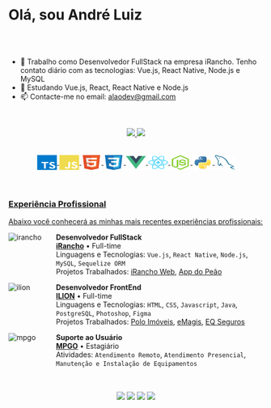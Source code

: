 <h1>Olá, sou André Luiz</h1>

<br>
<br>

- 🔭 Trabalho como Desenvolvedor FullStack na empresa iRancho. Tenho contato diário com as tecnologias: Vue.js, React Native, Node.js e MySQL
- 🌱 Estudando Vue.js, React, React Native e Node.js
- 📫 Contacte-me no email: alaodev@gmail.com

<br>
<br>

<div align="center">
  <a href="https://github.com/Mateus-Batista12">
  <img height="175em" src="https://github-readme-stats.vercel.app/api?username=alaodev&show_icons=false&theme=dark&include_all_commits=true&count_private=true" />
  <img height="175em" src="https://github-readme-stats.vercel.app/api/top-langs/?username=alaodev&theme=dark" />
</div>

<br>
<br>
  
<div align="center">
  <img align="center" alt="alaodev-typescript" height="30" width="40" src="https://raw.githubusercontent.com/devicons/devicon/master/icons/typescript/typescript-plain.svg">
  <img align="center" alt="alaodev-javascript" height="30" width="40" src="https://raw.githubusercontent.com/devicons/devicon/master/icons/javascript/javascript-plain.svg">
  <img align="center" alt="Mateus-HTML" height="30" width="40" src="https://raw.githubusercontent.com/devicons/devicon/master/icons/html5/html5-original.svg">
  <img align="center" alt="Mateus-CSS" height="30" width="40" src="https://raw.githubusercontent.com/devicons/devicon/master/icons/css3/css3-original.svg">
  <img align="center" alt="alaodev-vue" height="30" width="40" src="https://raw.githubusercontent.com/devicons/devicon/master/icons/vuejs/vuejs-original.svg">
  <img align="center" alt="alaodev-react" height="30" width="40" src="https://raw.githubusercontent.com/devicons/devicon/master/icons/react/react-original.svg">
  <img align="center" alt="alaodev-node" height="30" width="40" src="https://raw.githubusercontent.com/devicons/devicon/master/icons/nodejs/nodejs-original.svg">
  <img align="center" alt="alaodev-python" height="30" width="40" src="https://raw.githubusercontent.com/devicons/devicon/master/icons/python/python-original.svg">
  <img align="center" alt="alaodev-mysql" height="30" width="40" src="https://raw.githubusercontent.com/devicons/devicon/master/icons/mysql/mysql-original.svg">
</div>
  
<br/>
<br/>

### Experiência Profissional
Abaixo você conhecerá as minhas mais recentes experiências profissionais:

[<img align="left" height="94px" width="94px" alt="irancho" src="https://scontent.fgyn11-1.fna.fbcdn.net/v/t1.6435-9/47391911_1062668847268318_7566967033854689280_n.png?_nc_cat=106&ccb=1-5&_nc_sid=09cbfe&_nc_ohc=4tka--pXR40AX8gIqGB&_nc_ht=scontent.fgyn11-1.fna&oh=00_AT_azdVFfkADMKF-t1TAI80zjInlz85RSRghegJBEGrKyQ&oe=6264AAB0" />](https://www.spacex.com/)

**Desenvolvedor FullStack** \
[**iRancho**](https://www.irancho.com.br/) • Full-time \
Linguagens e Tecnologias: `Vue.js`, `React Native`, `Node.js`, `MySQL`, `Sequelize ORM`\
Projetos Trabalhados: [iRancho Web](https://app.irancho.com.br/), [App do Peão](https://play.google.com/store/apps/details?id=br.com.irancho.appdopeao)
<br/>
  
  
[<img align="left" height="94px" width="94px" alt="ilion" src="https://media-exp1.licdn.com/dms/image/C4E0BAQGAPXAJIw6_RQ/company-logo_200_200/0/1553538222383?e=2159024400&v=beta&t=9Bms1J9QB7UHAYPCmMGJwlYbvzYesefwK5v4VEQ4nX8"/>](https://ilion.com.br/)

**Desenvolvedor FrontEnd** \
[**ILION**](https://ilion.com.br/) • Full-time \
Linguagens e Tecnologias: `HTML`, `CSS`, `Javascript`, `Java`, `PostgreSQL`, `Photoshop`, `Figma`\
Projetos Trabalhados: [Polo Imóveis](http://www.poloimoveis.com.br/), [eMagis](https://www.emagis.com.br/home/), [EQ Seguros](https://www.eqseguros.com.br/)
<br/>

[<img align="left" height="94px" width="94px" alt="mpgo" src="https://encrypted-tbn0.gstatic.com/images?q=tbn:ANd9GcQwvJaS_DvjyUdHf0i-iMsyUj-DaAJ8OmDXEg&usqp=CAU" />](https://mpgo.mp.br/portal/)

**Suporte ao Usuário** \
[**MPGO**](https://mpgo.mp.br/portal) • Estagiário \
Atividades: `Atendimento Remoto`, `Atendimento Presencial`, `Manutenção e Instalação de Equipamentos`\
<br/>
<br/>
  
<div align="center">
  <a href="mailto:alaodev@gmail.com"><img src="https://img.shields.io/badge/WhatsApp-25D366?style=for-the-badge&logo=whatsapp&logoColor=white"></a>
  <a href="mailto:alaodev@gmail.com"><img src="https://img.shields.io/badge/Telegram-2CA5E0?style=for-the-badge&logo=telegram&logoColor=white"></a>
  <a href="mailto:alaodev@gmail.com"><img src="https://img.shields.io/badge/Gmail-D14836?style=for-the-badge&logo=gmail&logoColor=white"></a>
  <a href="https://www.linkedin.com/in/alaodev/" target="_blank"><img src="https://img.shields.io/badge/-LinkedIn-%230077B5?style=for-the-badge&logo=linkedin&logoColor=white"></a>  
</div>
